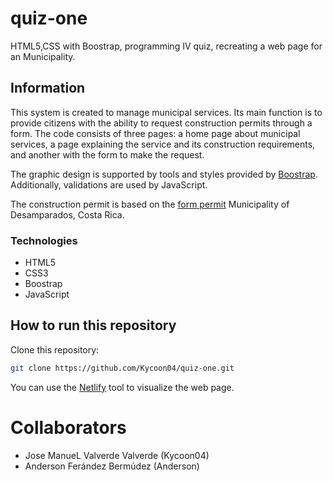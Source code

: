 # quiz-one
HTML5,CSS with Boostrap, programming IV quiz, recreating a web page for an Municipality.
 
## Information
This system is created to manage municipal services. Its main function is to provide citizens with the ability to request construction permits through a form.
The code consists of three pages: a home page about municipal services, a page explaining the service and its construction requirements, and another with the form to make the request.

The graphic design is supported by tools and styles provided by [Boostrap](https://getbootstrap.com/docs/5.3/getting-started/introduction/ ). Additionally, validations are used by JavaScript.

The construction permit is based on the [form permit](https://www.desamparados.go.cr/es/tramites/plataforma/requisitos-permisos-de-construccion) Municipality of Desamparados, Costa Rica. 

### Technologies

- HTML5
- CSS3
- Boostrap
- JavaScript
  
## How to run this repository

Clone this repository:
```bash 
git clone https://github.com/Kycoon04/quiz-one.git
```
You can use the [Netlify](https://main--belval.netlify.app/) tool to visualize the web page.

 # Collaborators
- Jose ManueL Valverde Valverde (Kycoon04)
- Anderson Ferández Bermúdez (Anderson)
